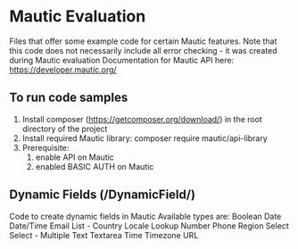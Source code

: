 # Mautic Evaluation
Files that offer some example code for certain Mautic features.
Note that this code does not necessarily include all error checking - it was created during Mautic evaluation
Documentation for Mautic API here: https://developer.mautic.org/

## To run code samples
1. Install composer (https://getcomposer.org/download/) in the root directory of the project
2. Install required Mautic library: composer require mautic/api-library
3. Prerequisite: 
   1. enable API on Mautic
   2. enabled BASIC AUTH on Mautic

## Dynamic Fields (/DynamicField/)
Code to create dynamic fields in Mautic
Available types are:
Boolean
Date
Date/Time
Email
List - Country
Locale
Lookup
Number
Phone
Region
Select
Select - Multiple
Text
Textarea
Time
Timezone
URL